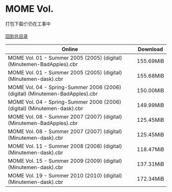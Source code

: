 # MOME Vol.

打包下载📦仍在工事中

[回到总目录](/Catalogs.md)





Online | Download
--- | ---
MOME Vol. 01 - Summer 2005 (2005) (digital) (Minutemen-BadApples).cbr | 155.69MiB
MOME Vol. 01 - Summer 2005 (2005) (digital) (Minutemen-dask).cbr | 155.68MiB
MOME Vol. 04 - Spring-Summer 2006 (2006) (digital) (Minutemen-BadApples).cbr | 150.00MiB
MOME Vol. 04 - Spring-Summer 2006 (2006) (digital) (Minutemen-dask).cbr | 149.99MiB
MOME Vol. 08 - Summer 2007 (2007) (digital) (Minutemen-BadApples).cbr | 125.45MiB
MOME Vol. 08 - Summer 2007 (2007) (digital) (Minutemen-dask).cbr | 125.45MiB
MOME Vol. 11 - Summer 2008 (2008) (digital) (Minutemen-dask).cbr | 118.47MiB
MOME Vol. 15 - Summer 2009 (2009) (digital) (Minutemen-dask).cbr | 137.31MiB
MOME Vol. 19 - Summer 2010 (2010) (digital) (Minutemen-dask).cbr | 172.34MiB
